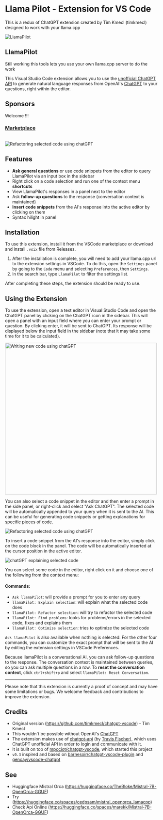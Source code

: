 # Llama Pilot - Extension for VS Code

This is a redux of ChatGPT extension created by Tim Kmecl (timkmecl) designed to work with your llama.cpp

![LlamaPilot](resources/icon_big.png)

## LlamaPilot

Still working this tools lets you use your own llama.cpp server to do the work

This Visual Studio Code extension allows you to use the [unofficial ChatGPT API](https://github.com/transitive-bullshit/chatgpt-api) to generate natural language responses from OpenAI's [ChatGPT](https://chat.openai.com/chat) to your questions, right within the editor.

## Sponsors

Welcome !!!

### [Marketplace](https://marketplace.visualstudio.com/items?itemName=csegura.llamapilot)

<br>

<img src="examples/main.png" alt="Refactoring selected code using chatGPT"/>

## Features

- **Ask general questions** or use code snippets from the editor to query LlamaPilot via an input box in the sidebar
- Right click on a code selection and run one of the context menu **shortcuts**
- View LlamaPilot's responses in a panel next to the editor
- Ask **follow-up questions** to the response (conversation context is maintained)
- **Insert code snippets** from the AI's response into the active editor by clicking on them
- Syntax hilight in panel

## Installation

To use this extension, install it from the VSCode marketplace or download and install `.vsix` file from Releases.

1. After the installation is complete, you will need to add your llama.cpp url to the extension settings in VSCode. To do this, open the `Settings` panel by going to the `Code` menu and selecting `Preferences`, then `Settings`.
2. In the search bar, type `LlamaPilot` to filter the settings list.

After completing these steps, the extension should be ready to use.

## Using the Extension

To use the extension, open a text editor in Visual Studio Code and open the ChatGPT panel by clicking on the ChatGPT icon in the sidebar. This will open a panel with an input field where you can enter your prompt or question. By clicking enter, it will be sent to ChatGPT. Its response will be displayed below the input field in the sidebar (note that it may take some time for it to be calculated).

<img src="examples/create.png" alt="Writing new code using chatGPT" width="500"/>

You can also select a code snippet in the editor and then enter a prompt in the side panel, or right-click and select "Ask ChatGPT". The selected code will be automatically appended to your query when it is sent to the AI. This can be useful for generating code snippets or getting explanations for specific pieces of code.

<img src="examples/explain.png" alt="Refactoring selected code using chatGPT"/>

To insert a code snippet from the AI's response into the editor, simply click on the code block in the panel. The code will be automatically inserted at the cursor position in the active editor.

<img src="examples/refactor.png" alt="chatGPT explaining selected code"/>

You can select some code in the editor, right click on it and choose one of the following from the context menu:

#### Commands:

- `Ask llamaPilot`: will provide a prompt for you to enter any query
- `llamaPilot: Explain selection`: will explain what the selected code does
- `llamaPilot: Refactor selection`: will try to refactor the selected code
- `llamaPilot: Find problems`: looks for problems/errors in the selected code, fixes and explains them
- `llamaPilot: Optimize selection`: tries to optimize the selected code

`Ask llamaPilot` is also available when nothing is selected. For the other four commands, you can customize the exact prompt that will be sent to the AI by editing the extension settings in VSCode Preferences.

Because llamaPilot is a conversational AI, you can ask follow-up questions to the response. The conversation context is maintained between queries, so you can ask multiple questions in a row.
To **reset the conversation context**, click `ctrl+shift+p` and select `llamaPilot: Reset Conversation`.

---

Please note that this extension is currently a proof of concept and may have some limitations or bugs. We welcome feedback and contributions to improve the extension.

## Credits

- Original version (https://github.com/timkmecl/chatgpt-vscode) - Tim Kmecl
- This wouldn't be possible without OpenAI's [ChatGPT](https://chat.openai.com/chat)
- The extension makes use of [chatgpt-api](https://github.com/transitive-bullshit/chatgpt-api) (by [Travis Fischer](https://github.com/transitive-bullshit)), which uses ChatGPT unofficial API in order to login and communicate with it.
- It is built on top of [mpociot/chatgpt-vscode](https://github.com/mpociot/chatgpt-vscode), which started this project
- `v0.3` inspired and based on [barnesoir/chatgpt-vscode-plugin](https://github.com/barnesoir/chatgpt-vscode-plugin) and [gencay/vscode-chatgpt](https://github.com/gencay/vscode-chatgpt)

## See

- Huggingface Mistral Orca (https://huggingface.co/TheBloke/Mistral-7B-OpenOrca-GGUF)
- Try (https://huggingface.co/spaces/cedpsam/mistral_openorca_lamacpp)
- Check Api Online (https://huggingface.co/spaces/marekk/Mistral-7B-OpenOrca-GGUF)
